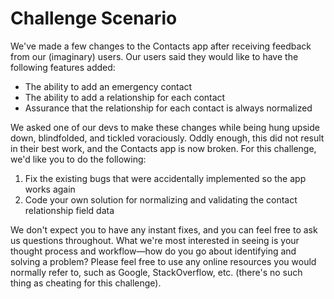 
# Challenge Scenario

We've made a few changes to the Contacts app after receiving feedback from our (imaginary) users. Our users said they would like to have the following features added:

- The ability to add an emergency contact
- The ability to add a relationship for each contact
- Assurance that the relationship for each contact is always normalized

We asked one of our devs to make these changes while being hung upside down, blindfolded, and tickled voraciously. Oddly enough, this did not result in their best work, and the Contacts app is now broken. For this challenge, we'd like you to do the following:

1) Fix the existing bugs that were accidentally implemented so the app works again
2) Code your own solution for normalizing and validating the contact relationship field data

We don't expect you to have any instant fixes, and you can feel free to ask us questions throughout. What we're most interested in seeing is your thought process and workflow—how do you go about identifying and solving a problem? Please feel free to use any online resources you would normally refer to, such as Google, StackOverflow, etc. (there's no such thing as cheating for this challenge).

